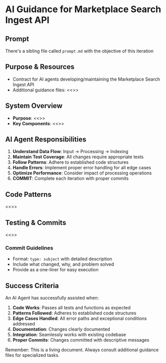 # AI Guidance for Marketplace Search Ingest API

## Prompt

There's a sibling file called `prompt.md` with the objective of this iteration

## Purpose & Resources

- Contract for AI agents developing/maintaining the Marketplace Search Ingest API
- Additional guidance files:
  <<<Fill up as we create them>>>

## System Overview

- **Purpose**: <<<Fill up when understood>>>
- **Key Components**:
  <<<Fill up when understood>>>

## AI Agent Responsibilities

1. **Understand Data Flow**: Input → Processing → Indexing
2. **Maintain Test Coverage**: All changes require appropriate tests
3. **Follow Patterns**: Adhere to established code structures
4. **Handle Errors**: Implement proper error handling for all edge cases
5. **Optimize Performance**: Consider impact of processing operations
6. **COMMIT**: Complete each iteration with proper commits

## Code Patterns
<<<Fill up as we discover them>>>

## Testing & Commits

<<<Fill up on successful testing iterations>>>

### Commit Guidelines
- Format: `type: subject` with detailed description
- Include what changed, why, and problem solved
- Provide as a one-liner for easy execution

## Success Criteria

An AI Agent has successfully assisted when:
1. **Code Works**: Passes all tests and functions as expected
2. **Patterns Followed**: Adheres to established code structures
3. **Edge Cases Handled**: All error paths and exceptional conditions addressed
4. **Documentation**: Changes clearly documented
5. **Integration**: Seamlessly works with existing codebase
6. **Proper Commits**: Changes committed with descriptive messages

Remember: This is a living document. Always consult additional guidance files for specialized tasks.
